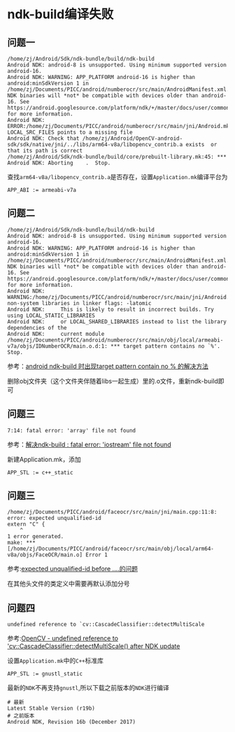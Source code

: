 
# ndk-build编译失败

## 问题一

    /home/zj/Android/Sdk/ndk-bundle/build/ndk-build
    Android NDK: android-8 is unsupported. Using minimum supported version android-16.    
    Android NDK: WARNING: APP_PLATFORM android-16 is higher than android:minSdkVersion 1 in /home/zj/Documents/PICC/android/numberocr/src/main/AndroidManifest.xml. NDK binaries will *not* be compatible with devices older than android-16. See https://android.googlesource.com/platform/ndk/+/master/docs/user/common_problems.md for more information.    
    Android NDK: ERROR:/home/zj/Documents/PICC/android/numberocr/src/main/jni/Android.mk:opencv_contrib: LOCAL_SRC_FILES points to a missing file    
    Android NDK: Check that /home/zj/Android/OpenCV-android-sdk/sdk/native/jni/../libs/arm64-v8a/libopencv_contrib.a exists  or that its path is correct   
    /home/zj/Android/Sdk/ndk-bundle/build/core/prebuilt-library.mk:45: *** Android NDK: Aborting    .  Stop.

查找`arm64-v8a/libopencv_contrib.a`是否存在，设置`Application.mk`编译平台为

    APP_ABI := armeabi-v7a

## 问题二

    /home/zj/Android/Sdk/ndk-bundle/build/ndk-build
    Android NDK: android-8 is unsupported. Using minimum supported version android-16.    
    Android NDK: WARNING: APP_PLATFORM android-16 is higher than android:minSdkVersion 1 in /home/zj/Documents/PICC/android/numberocr/src/main/AndroidManifest.xml. NDK binaries will *not* be compatible with devices older than android-16. See https://android.googlesource.com/platform/ndk/+/master/docs/user/common_problems.md for more information.    
    Android NDK: WARNING:/home/zj/Documents/PICC/android/numberocr/src/main/jni/Android.mk:IDNumberOCR: non-system libraries in linker flags: -latomic    
    Android NDK:     This is likely to result in incorrect builds. Try using LOCAL_STATIC_LIBRARIES    
    Android NDK:     or LOCAL_SHARED_LIBRARIES instead to list the library dependencies of the    
    Android NDK:     current module    
    /home/zj/Documents/PICC/android/numberocr/src/main/obj/local/armeabi-v7a/objs/IDNumberOCR/main.o.d:1: *** target pattern contains no `%'.  Stop.

参考：[android ndk-build 时出现target pattern contain no % 的解决方法](https://blog.csdn.net/onerain88/article/details/6969235)

删除obj文件夹（这个文件夹伴随着libs一起生成）里的.o文件，重新ndk-build即可

## 问题三

    7:14: fatal error: 'array' file not found

参考：[解决ndk-build : fatal error: 'iostream' file not found](https://blog.csdn.net/liangtianmeng/article/details/83511480)

新建Application.mk，添加

    APP_STL := c++_static

## 问题三

    /home/zj/Documents/PICC/android/faceocr/src/main/jni/main.cpp:11:8: error: expected unqualified-id
    extern "C" {
        ^
    1 error generated.
    make: *** [/home/zj/Documents/PICC/android/faceocr/src/main/obj/local/arm64-v8a/objs/FaceOCR/main.o] Error 1

参考:[expected unqualified-id before ....的问题](https://blog.csdn.net/wytbno/article/details/45182423)

在其他头文件的类定义中需要再默认添加分号

## 问题四

    undefined reference to `cv::CascadeClassifier::detectMultiScale

参考:[OpenCV - undefined reference to 'cv::CascadeClassifier::detectMultiScale() after NDK update](https://stackoverflow.com/questions/50315422/opencv-undefined-reference-to-cvcascadeclassifierdetectmultiscale-after)

设置`Application.mk`中的`C++`标准库

    APP_STL := gnustl_static

最新的`NDK`不再支持`gnustl`,所以下载之前版本的`NDK`进行编译

    # 最新
    Latest Stable Version (r19b)
    # 之前版本
    Android NDK, Revision 16b (December 2017)